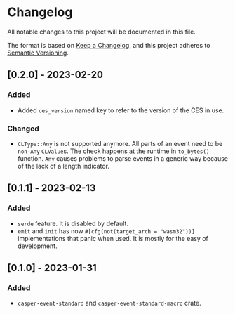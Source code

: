 # Changelog

All notable changes to this project will be documented in this file.

The format is based on [Keep a Changelog](https://keepachangelog.com/en/1.0.0/),
and this project adheres to [Semantic Versioning](https://semver.org/spec/v2.0.0.html).

## [0.2.0] - 2023-02-20

### Added

- Added `ces_version` named key to refer to the version of the CES in use.

### Changed

- `CLType::Any` is not supported anymore.
All parts of an event need to be `non-Any` `CLValue`s.
The check happens at the runtime in `to_bytes()` function.
`Any` causes problems to parse events in a generic
way because of the lack of a length indicator.

## [0.1.1] - 2023-02-13

### Added

- `serde` feature. It is disabled by default.
- `emit` and `init` has now `#[cfg(not(target_arch = "wasm32"))]`
implementations that panic when used. It is mostly for the easy of development.

## [0.1.0] - 2023-01-31

### Added

- `casper-event-standard` and `casper-event-standard-macro` crate.
